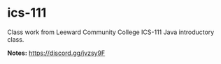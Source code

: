 # ics-111
 Class work from Leeward Community College ICS-111 Java introductory class.
 
**Notes:** https://discord.gg/jvzsy9F
